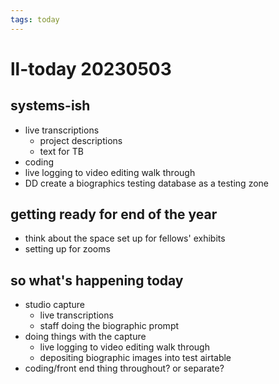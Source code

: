 ```yaml
---
tags: today
---
```

# ll-today 20230503

## systems-ish
- live transcriptions
    - project descriptions
    - text for TB
- coding
- live logging to video editing walk through
- DD create a biographics testing database as a testing zone

## getting ready for end of the year
* think about the space set up for fellows' exhibits
* setting up for zooms


## so what's happening today
* studio capture
    * live transcriptions
    * staff doing the biographic prompt
* doing things with the capture
    * live logging to video editing walk through
    * depositing biographic images into test airtable
* coding/front end thing throughout? or separate?